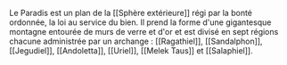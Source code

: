 Le Paradis est un plan de la [[Sphère extérieure]] régi par la bonté ordonnée, la loi au service du bien.
Il prend la forme d'une gigantesque montagne entourée de murs de verre et d'or et est divisé en sept régions chacune administrée par un archange : [[Ragathiel]], [[Sandalphon]], [[Jegudiel]], [[Andoletta]], [[Uriel]], [[Melek Taus]] et [[Salaphiel]].
